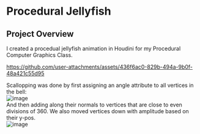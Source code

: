 # Procedural Jellyfish  

## Project Overview  
I created a procedual jellyfish animation in Houdini for my Procedural Computer Graphics Class.  

https://github.com/user-attachments/assets/436f6ac0-829b-494a-9b0f-48a421c55d95

Scallopping was done by first assigning an angle attribute to all vertices in the bell:  
![image](https://github.com/user-attachments/assets/67d7a3db-fa5d-4b1f-888a-64cd74c39ff4)  
And then adding along their normals to vertices that are close to even divisions of 360. We also moved vertices down with amplitude based on their y-pos.  
![image](https://github.com/user-attachments/assets/a0ffe708-8c42-4853-9309-26e25673d4ea)  
 
